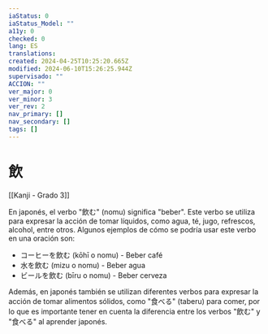 ```yaml
---
iaStatus: 0
iaStatus_Model: ""
a11y: 0
checked: 0
lang: ES
translations: 
created: 2024-04-25T10:25:20.665Z
modified: 2024-06-10T15:26:25.944Z
supervisado: ""
ACCION: ""
ver_major: 0
ver_minor: 3
ver_rev: 2
nav_primary: []
nav_secondary: []
tags: []
---
```

# 飲

[[Kanji - Grado 3]]

En japonés, el verbo "飲む" (nomu) significa "beber". Este verbo se utiliza para expresar la acción de tomar líquidos, como agua, té, jugo, refrescos, alcohol, entre otros. Algunos ejemplos de cómo se podría usar este verbo en una oración son:

- コーヒーを飲む (kōhī o nomu) - Beber café
- 水を飲む (mizu o nomu) - Beber agua
- ビールを飲む (bīru o nomu) - Beber cerveza

Además, en japonés también se utilizan diferentes verbos para expresar la acción de tomar alimentos sólidos, como "食べる" (taberu) para comer, por lo que es importante tener en cuenta la diferencia entre los verbos "飲む" y "食べる" al aprender japonés.
